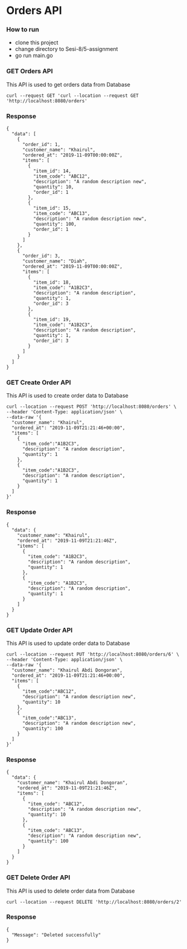 # Orders API


### How to run 
- clone this project
- change directory to Sesi-8/5-assignment
- go run main.go
### GET Orders API

This API is used to get orders data from Database

```
curl --request GET 'curl --location --request GET 'http://localhost:8080/orders'
```

### Response

```
{
  "data": [
    {
      "order_id": 1,
      "customer_name": "Khairul",
      "ordered_at": "2019-11-09T00:00:00Z",
      "items": [
        {
          "item_id": 14,
          "item_code": "ABC12",
          "description": "A random description new",
          "quantity": 10,
          "order_id": 1
        },
        {
          "item_id": 15,
          "item_code": "ABC13",
          "description": "A random description new",
          "quantity": 100,
          "order_id": 1
        }
      ]
    },
    {
      "order_id": 3,
      "customer_name": "Diah",
      "ordered_at": "2019-11-09T00:00:00Z",
      "items": [
        {
          "item_id": 18,
          "item_code": "A1B2C3",
          "description": "A random description",
          "quantity": 1,
          "order_id": 3
        },
        {
          "item_id": 19,
          "item_code": "A1B2C3",
          "description": "A random description",
          "quantity": 1,
          "order_id": 3
        }
      ]
    }
  ]
}
```

### GET Create Order API

This API is used to create order data to Database

```
curl --location --request POST 'http://localhost:8080/orders' \
--header 'Content-Type: application/json' \
--data-raw '{
  "customer_name": "Khairul",
  "ordered_at": "2019-11-09T21:21:46+00:00",
  "items": [
    {
      "item_code":"A1B2C3",
      "description": "A random description",
      "quantity": 1
    },
    {
      "item_code":"A1B2C3",
      "description": "A random description",
      "quantity": 1
    }
  ]
}'
```

### Response

```
{
  "data": {
    "customer_name": "Khairul",
    "ordered_at": "2019-11-09T21:21:46Z",
    "items": [
      {
        "item_code": "A1B2C3",
        "description": "A random description",
        "quantity": 1
      },
      {
        "item_code": "A1B2C3",
        "description": "A random description",
        "quantity": 1
      }
    ]
  }
}
```

### GET Update Order API

This API is used to update order data to Database

```
curl --location --request PUT 'http://localhost:8080/orders/6' \
--header 'Content-Type: application/json' \
--data-raw '{
  "customer_name": "Khairul Abdi Dongoran",
  "ordered_at": "2019-11-09T21:21:46+00:00",
  "items": [
    {
      "item_code":"ABC12",
      "description": "A random description new",
      "quantity": 10
    },
    {
      "item_code":"ABC13",
      "description": "A random description new",
      "quantity": 100
    }
  ]
}'
```

### Response

```
{
  "data": {
    "customer_name": "Khairul Abdi Dongoran",
    "ordered_at": "2019-11-09T21:21:46Z",
    "items": [
      {
        "item_code": "ABC12",
        "description": "A random description new",
        "quantity": 10
      },
      {
        "item_code": "ABC13",
        "description": "A random description new",
        "quantity": 100
      }
    ]
  }
}
```


### GET Delete Order API

This API is used to delete order data from Database

```
curl --location --request DELETE 'http://localhost:8080/orders/2'
```

### Response

```
{
  "Message": "Deleted successfully"
}
```
